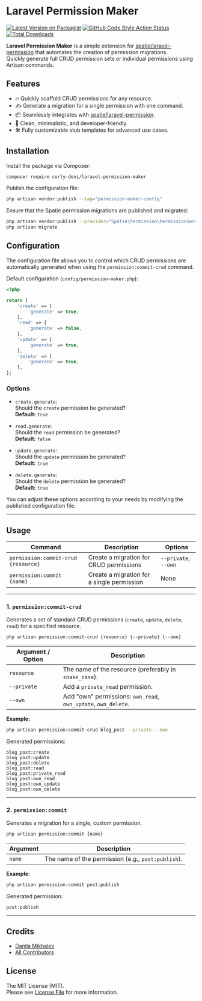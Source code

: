 # Laravel Permission Maker

[![Latest Version on Packagist](https://img.shields.io/packagist/v/curly-deni/laravel-permission-maker.svg?style=flat-square)](https://packagist.org/packages/curly-deni/laravel-permission-maker)
[![GitHub Code Style Action Status](https://img.shields.io/github/actions/workflow/status/curly-deni/laravel-permission-maker/fix-php-code-style-issues.yml?branch=main&label=code%20style&style=flat-square)](https://github.com/curly-deni/laravel-permission-maker/actions?query=workflow%3A"Fix+PHP+code+style+issues"+branch%3Amain)
[![Total Downloads](https://img.shields.io/packagist/dt/curly-deni/laravel-permission-maker.svg?style=flat-square)](https://packagist.org/packages/curly-deni/laravel-permission-maker)

**Laravel Permission Maker** is a simple extension for [spatie/laravel-permission](https://github.com/spatie/laravel-permission) that automates the creation of permission migrations.  
Quickly generate full CRUD permission sets or individual permissions using Artisan commands.

## Features

- 🔥 Quickly scaffold CRUD permissions for any resource.
- ✍️ Generate a migration for a single permission with one command.
- 📦 Seamlessly integrates with [spatie/laravel-permission](https://github.com/spatie/laravel-permission).
- 🚀 Clean, minimalistic, and developer-friendly.
- 🛠️ Fully customizable stub templates for advanced use cases.

## Installation

Install the package via Composer:

```bash
composer require curly-deni/laravel-permission-maker
```

Publish the configuration file:

```bash
php artisan vendor:publish --tag="permission-maker-config"
```

Ensure that the Spatie permission migrations are published and migrated:

```bash
php artisan vendor:publish --provider="Spatie\Permission\PermissionServiceProvider" --tag="permission-migrations"
php artisan migrate
```

## Configuration

The configuration file allows you to control which CRUD permissions are automatically generated when using the `permission:commit-crud` command.

Default configuration (`config/permission-maker.php`):

```php
<?php

return [
    'create' => [
        'generate' => true,
    ],
    'read' => [
        'generate' => false,
    ],
    'update' => [
        'generate' => true,
    ],
    'delete' => [
        'generate' => true,
    ],
];
```

### Options

- `create.generate`:  
  Should the `create` permission be generated?  
  **Default:** `true`

- `read.generate`:  
  Should the `read` permission be generated?  
  **Default:** `false`

- `update.generate`:  
  Should the `update` permission be generated?  
  **Default:** `true`

- `delete.generate`:  
  Should the `delete` permission be generated?  
  **Default:** `true`

You can adjust these options according to your needs by modifying the published configuration file.

---

## Usage

| Command                                | Description                                   | Options                              |
|----------------------------------------|-----------------------------------------------|--------------------------------------|
| `permission:commit-crud {resource}`    | Create a migration for CRUD permissions       | `--private`, `--own`                 |
| `permission:commit {name}`             | Create a migration for a single permission    | None                                 |

---

### 1. `permission:commit-crud`

Generates a set of standard CRUD permissions (`create`, `update`, `delete`, `read`) for a specified resource.

```bash
php artisan permission:commit-crud {resource} {--private} {--own}
```

| Argument / Option | Description                                           |
|-------------------|-------------------------------------------------------|
| `resource`        | The name of the resource (preferably in `snake_case`). |
| `--private`       | Add a `private_read` permission.                      |
| `--own`           | Add "own" permissions: `own_read`, `own_update`, `own_delete`. |

**Example:**

```bash
php artisan permission:commit-crud blog_post --private --own
```

Generated permissions:

```
blog_post:create
blog_post:update
blog_post:delete
blog_post:read
blog_post:private_read
blog_post:own_read
blog_post:own_update
blog_post:own_delete
```

---

### 2. `permission:commit`

Generates a migration for a single, custom permission.

```bash
php artisan permission:commit {name}
```

| Argument | Description                        |
|----------|------------------------------------|
| `name`   | The name of the permission (e.g., `post:publish`). |

**Example:**

```bash
php artisan permission:commit post:publish
```

Generated permission:

```
post:publish
```

---

## Credits

- [Danila Mikhalev](https://github.com/curly-deni)
- [All Contributors](../../contributors)

## License

The MIT License (MIT).  
Please see [License File](LICENSE.md) for more information.
